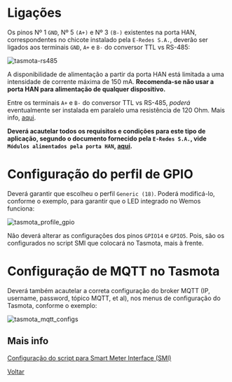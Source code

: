 # Ligações

Os pinos Nº 1 `GND`, Nº 5 `(A+)` e Nº 3 `(B-)` existentes na porta HAN, correspondentes no chicote instalado pela `E-Redes S.A.`, deverão ser ligados aos terminais `GND`, `A+` e `B-` do conversor TTL vs RS-485:

![tasmota-rs485](./img/tasmota-rs485.png)
>

A disponibilidade de alimentação a partir da porta HAN está limitada a uma intensidade de corrente máxima de 150 mA. **Recomenda-se não usar a porta HAN para alimentação de qualquer dispositivo.**

Entre os terminais `A+` e `B-` do conversor TTL vs RS-485, *poderá* eventualmente ser instalada em paralelo uma resistência de 120 Ohm. Mais info, [aqui](../EDP%20Box#impedância-de-linha).

**Deverá acautelar todos os requisitos e condições para este tipo de aplicação, segundo o documento fornecido pela `E-Redes S.A.`, vide `Módulos alimentados pela porta HAN`, [aqui](https://www.e-redes.pt/sites/eredes/files/2021-04/Requisitos%20dos%20m%C3%B3dulos%20HAN.pdf).**

# Configuração do perfil de GPIO

Deverá garantir que escolheu o perfil `Generic (18)`. Poderá modificá-lo, conforme o exemplo, para garantir que o LED integrado no Wemos funciona:

![tasmota_profile_gpio](./img/tasmota_profile_gpio.PNG)

Não deverá alterar as configurações dos pinos `GPIO14` e `GPIO5`. Pois, são os configurados no script SMI que colocará no Tasmota, mais à frente.

# Configuração de MQTT no Tasmota

Deverá também acautelar a correta configuração do broker MQTT (IP, username, password, tópico MQTT, et al), nos menus de configuração do Tasmota, conforme o exemplo:

![tasmota_mqtt_configs](./img/tasmota_mqtt_configs.PNG)

## Mais info

[Configuração do script para Smart Meter Interface (SMI)](./CONFIGURAÇÃO-SCRIPT-SMI.md)

[Voltar](./README.md)
